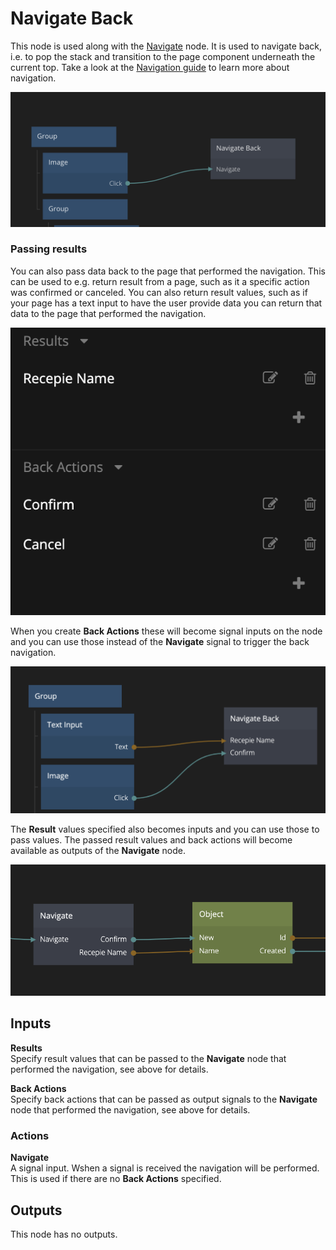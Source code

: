 # Navigate Back

This node is used along with the [Navigate](/nodes/navigation/navigate.md) node. It is used to navigate back, i.e. to pop the stack and transition to the page component underneath the current top. Take a look at the [Navigation guide](/guides/navigation.md) to learn more about navigation.

<div class="ndl-images">
    <img src="/guides/navigation/navigate-back.png" class="ndl-image large"></img>   
</div>

### Passing results
You can also pass data back to the page that performed the navigation. This can be used to e.g. return result from a page, such as it a specific action was confirmed or canceled. You can also return result values, such as if your page has a text input to have the user provide data you can return that data to the page that performed the navigation.

<div class="ndl-images">
    <img src="/nodes/navigation/back-actions.png" class="ndl-image med"></img>   
</div>

When you create **Back Actions** these will become signal inputs on the node and you can use those instead of the **Navigate** signal to trigger the back navigation.

<div class="ndl-images">
    <img src="/nodes/navigation/back-actions-2.png" class="ndl-image large"></img>   
</div>

The **Result** values specified also becomes inputs and you can use those to pass values. The passed result values and back actions will become available as outputs of the **Navigate** node.

<div class="ndl-images">
    <img src="/nodes/navigation/back-actions-3.png" class="ndl-image med"></img>   
</div>

## Inputs

**Results**  
Specify result values that can be passed to the **Navigate** node that performed the navigation, see above for details.

**Back Actions**  
Specify back actions that can be passed as output signals to the **Navigate** node that performed the navigation, see above for details. 

### Actions

**Navigate**  
A signal input. Wshen a signal is received the navigation will be performed. This is used if there are no **Back Actions** specified.

## Outputs

This node has no outputs.
